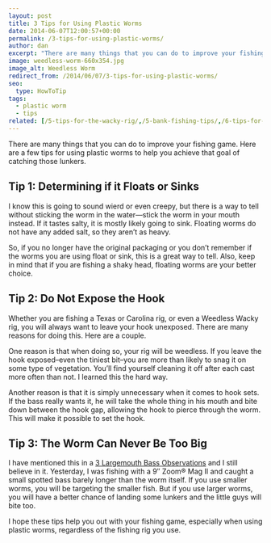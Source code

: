 ```yaml
---
layout: post
title: 3 Tips for Using Plastic Worms
date: 2014-06-07T12:00:57+00:00
permalink: /3-tips-for-using-plastic-worms/
author: dan
excerpt: "There are many things that you can do to improve your fishing game. Here are a few tips for using plastic worms to help you achieve that goal of catching those lunkers."
image: weedless-worm-660x354.jpg
image_alt: Weedless Worm
redirect_from: /2014/06/07/3-tips-for-using-plastic-worms/
seo:
  type: HowToTip
tags:
  - plastic worm
  - tips
related: [/5-tips-for-the-wacky-rig/,/5-bank-fishing-tips/,/6-tips-for-exploring-fishing-spots/,]
---
```

There are many things that you can do to improve your fishing game. Here are a few tips for using plastic worms to help you achieve that goal of catching those lunkers.

## Tip 1: Determining if it Floats or Sinks

I know this is going to sound wierd or even creepy, but there is a way to tell without sticking the worm in the water&mdash;stick the worm in your mouth instead. If it tastes salty, it is mostly likely going to sink. Floating worms do not have any added salt, so they aren&#8217;t as heavy.

So, if you no longer have the original packaging or you don&#8217;t remember if the worms you are using float or sink, this is a great way to tell. Also, keep in mind that if you are fishing a shaky head, floating worms are your better choice.

## Tip 2: Do Not Expose the Hook

Whether you are fishing a Texas or Carolina rig, or even a Weedless Wacky rig, you will always want to leave your hook unexposed. There are many reasons for doing this. Here are a couple.

One reason is that when doing so, your rig will be weedless. If you leave the hook exposed&ndash;even the tiniest bit&ndash;you are more than likely to snag it on some type of vegetation. You&#8217;ll find yourself cleaning it off after each cast more often than not. I learned this the hard way.

Another reason is that it is simply unnecessary when it comes to hook sets. If the bass really wants it, he will take the whole thing in his mouth and bite down between the hook gap, allowing the hook to pierce through the worm. This will make it possible to set the hook.

## Tip 3: The Worm Can Never Be Too Big

I have mentioned this in a <a href="/3-largemouth-bass-observations/" title="3 Largemouth Bass Observations">3 Largemouth Bass Observations</a> and I still believe in it. Yesterday, I was fishing with a 9&#8243; Zoom&reg; Mag II and caught a small spotted bass barely longer than the worm itself. If you use smaller worms, you will be targeting the smaller fish. But if you use larger worms, you will have a better chance of landing some lunkers and the little guys will bite too.

I hope these tips help you out with your fishing game, especially when using plastic worms, regardless of the fishing rig you use.
